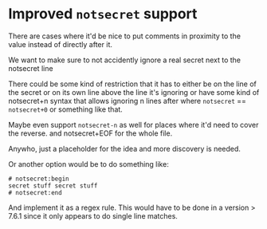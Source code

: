 # Improved `notsecret` support

There are cases where it'd be nice to put comments in proximity to the value
instead of directly after it.

We want to make sure to not accidently ignore a real secret next to the
notsecret line

There could be some kind of restriction that it has to either be on the
line of the secret or on its own line above the line it's ignoring
or have some kind of notsecret+n syntax that allows ignoring n lines after
where `notsecret` == `notsecret+0` or something like that.

Maybe even support `notsecret-n` as well for places where it'd need to cover
the reverse. and notsecret+EOF for the whole file.

Anywho, just a placeholder for the idea and more discovery is needed.

Or another option would be to do something like:

```
# notsecret:begin
secret stuff secret stuff
# notsecret:end
```
And implement it as a regex rule. This would have to be done in a version > 7.6.1
since it only appears to do single line matches.
